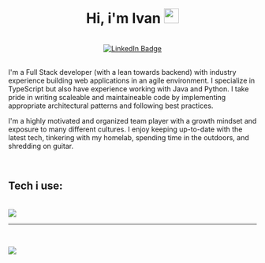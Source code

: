 
<h1 align="center">
  Hi, i'm Ivan
  <img src="https://media.giphy.com/media/hvRJCLFzcasrR4ia7z/giphy.gif" width="30px"/>
</h1>
<br/>
<div id="badges" align="center">
  <a href="https://www.linkedin.com/in/ivanczar/">
    <img src="https://img.shields.io/badge/LinkedIn-blue?style=for-the-badge&logo=linkedin&logoColor=white" alt="LinkedIn Badge"/>
  </a>
</div>
<br/>

I'm a Full Stack developer (with a lean towards backend) with industry experience building web applications in an agile environment. I specialize in TypeScript but also have experience working with Java and Python. I take pride in writing scaleable and maintaineable code by implementing appropriate architectural patterns and following best practices.

I'm a highly motivated and organized team player with a growth mindset and exposure to many different cultures. I enjoy keeping up-to-date with the latest tech, tinkering with my homelab, spending time in the outdoors, and shredding on guitar. 

<br/>

## Tech i use:

<br/>
<div>
  <img src="https://skillicons.dev/icons?i=ts,java,py,nextjs,nodejs,mongodb,mysql,docker,bash,git,figma" />
</div>
<hr>
<br/>
<p>
    <img align="center" src="https://github-readme-stats.vercel.app/api?username=ivanczar&hide=stars,issues&show_icons=true&theme=transparent&rank_icon=github&include_all_commits=true&count_private=true" />
</p>
